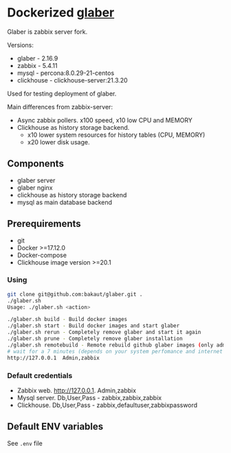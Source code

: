 # Dockerized [glaber](https://glaber.io/)

Glaber is zabbix server fork.

Versions:
- glaber     - 2.16.9
- zabbix     - 5.4.11
- mysql      - percona:8.0.29-21-centos
- clickhouse - clickhouse-server:21.3.20

Used for testing deployment of glaber. 

Main differences from zabbix-server:
- Async zabbix pollers. x100 speed, x10 low CPU and MEMORY
- Clickhouse as history storage backend. 
    - x10 lower system resources for history tables (CPU, MEMORY)
    - x20 lower disk usage.

## Components 

- glaber server
- glaber nginx
- clickhouse as history storage backend
- mysql as main database backend

## Prerequirements
- git
- Docker >=17.12.0 
- Docker-compose
- Clickhouse image version >=20.1

### Using
```bash
git clone git@github.com:bakaut/glaber.git .
./glaber.sh 
Usage: ./glaber.sh <action>

./glaber.sh build - Build docker images
./glaber.sh start - Build docker images and start glaber
./glaber.sh rerun - Completely remove glaber and start it again
./glaber.sh prune - Completely remove glaber installation
./glaber.sh remotebuild - Remote rebuild github glaber images (only admins)
# wait for a 7 minutes (depends on your system perfomance and internet connection speed) and use it
http://127.0.0.1  Admin,zabbix
```

### Default credentials

- Zabbix web. http://127.0.0.1. Admin,zabbix
- Mysql server. Db,User,Pass - zabbix,zabbix,zabbix
- Clickhouse. Db,User,Pass - zabbix,defaultuser,zabbixpassword

## Default ENV variables

See `.env` file